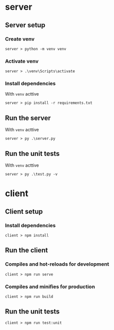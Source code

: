 # server

## Server setup
### Create venv
```
server > python -m venv venv
```
### Activate venv
```
server > .\venv\Scripts\activate
```
### Install dependencies
With `venv` acttive
```
server > pip install -r requirements.txt
```

## Run the server
With `venv` acttive
```
server > py .\server.py
```

## Run the unit tests
With `venv` acttive
```
server > py .\test.py -v
```

# client

## Client setup
### Install dependencies
```
client > npm install
```

## Run the client
### Compiles and hot-reloads for development
```
client > npm run serve
```

### Compiles and minifies for production
```
client > npm run build
```

## Run the unit tests
```
client > npm run test:unit
```
